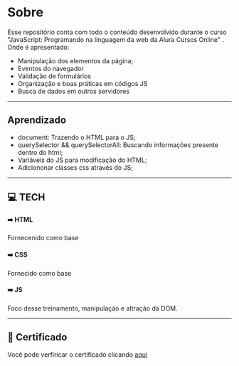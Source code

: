 # Sobre

Esse repositório conta com todo o conteúdo desenvolvido durante o curso "JavaScript: Programando na linguagem da web da Alura Cursos Online" . Onde é apresentado:

- Manipulação dos elementos da página;
- Eventos do navegador
- Validação de formulários
- Organização e boas práticas em códigos JS
- Busca de dados em outros servidores

---

## Aprendizado

- document: Trazendo o HTML para o JS;
- querySelector && querySelectorAll: Buscando informações presente dentro do html;
- Variáveis do JS para modificação do HTML;
- Adiciononar classes css através do JS;

---

## :computer: TECH

#### :arrow_right: HTML

Fornecenido como base

#### :arrow_right: CSS

Fornecido como base

#### :arrow_right: JS

Foco desse treinamento, manipulação e altração da DOM.

---

## :bookmark_tabs: Certificado

Você pode verfiricar o certificado clicando [aqui](https://cursos.alura.com.br/certificate/df42b2e5-fc46-4626-bbf3-b8843b8b9043)
